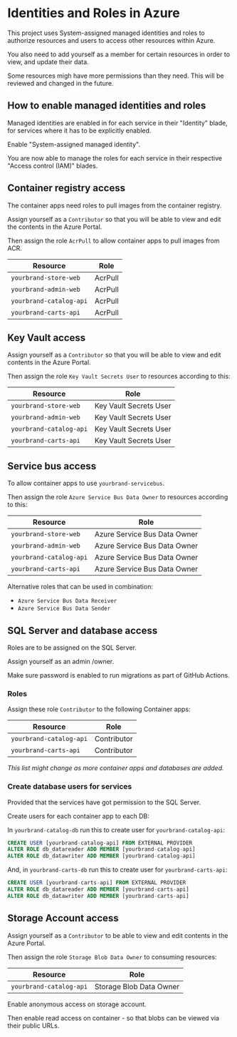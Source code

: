 # Identities and Roles in Azure

This project uses System-assigned managed identities and roles to authorize resources and users to access other resources within Azure.

You also need to add yourself as a member for certain resources in order to view, and update their data.

Some resources migh have more permissions than they need. This will be reviewed and changed in the future.

## How to enable managed identities and roles

Managed identities are enabled in for each service in their "Identity" blade, for services where it has to be explicitly enabled.

Enable "System-assigned managed identity".

You are now able to manage the roles for each service in their respective "Access control (IAM)" blades.

## Container registry access

The container apps need roles to pull images from the container registry.

Assign yourself as a ``Contributor`` so that you will be able to view and edit the contents in the Azure Portal.

Then assign the role ``AcrPull`` to allow container apps to pull images from ACR.

| Resource                   | Role    |
|--------                    |----     |
| ``yourbrand-store-web``    | AcrPull |
| ``yourbrand-admin-web``    | AcrPull |
| ``yourbrand-catalog-api``  | AcrPull |
| ``yourbrand-carts-api``    | AcrPull |

## Key Vault access

Assign yourself as a ``Contributor`` so that you will be able to view and edit contents in the Azure Portal.

Then assign the role ``Key Vault Secrets User`` to resources according to this:

| Resource                   | Role                    |
|--------                    |----                     |
| ``yourbrand-store-web``    | Key Vault Secrets User  |
| ``yourbrand-admin-web``    | Key Vault Secrets User  |
| ``yourbrand-catalog-api``  | Key Vault Secrets User  |
| ``yourbrand-carts-api``    | Key Vault Secrets User  |

## Service bus access

To allow container apps to use ``yourbrand-servicebus``.

Then assign the role ``Azure Service Bus Data Owner`` to resources according to this:

| Resource                   | Role                          |
|--------                    |----                           |
| ``yourbrand-store-web``    | Azure Service Bus Data Owner  |
| ``yourbrand-admin-web``    | Azure Service Bus Data Owner  |
| ``yourbrand-catalog-api``  | Azure Service Bus Data Owner  |
| ``yourbrand-carts-api``    | Azure Service Bus Data Owner  |

Alternative roles that can be used in combination:

* ``Azure Service Bus Data Receiver``
* ``Azure Service Bus Data Sender``

## SQL Server and database access

Roles are to be assigned on the SQL Server.

Assign yourself as an admin /owner.

Make sure password is enabled to run migrations as part of GitHub Actions.

### Roles

Assign these role ``Contributor`` to the following Container apps:

| Resource                   | Role          |
|--------                    |----           |
| ``yourbrand-catalog-api``  | Contributor   |
| ``yourbrand-carts-api``    | Contributor   |

_This list might change as more  container apps and databases are added._

### Create database users for services

Provided that the services have got permission to the SQL Server.

Create users for each container app to each DB:

In ``yourbrand-catalog-db`` run this to create user for ``yourbrand-catalog-api``:

```sql
CREATE USER [yourbrand-catalog-api] FROM EXTERNAL PROVIDER
ALTER ROLE db_datareader ADD MEMBER [yourbrand-catalog-api]
ALTER ROLE db_datawriter ADD MEMBER [yourbrand-catalog-api]
```

And, in ``yourbrand-carts-db`` run this to create user for ``yourbrand-carts-api``:

```sql
CREATE USER [yourbrand-carts-api] FROM EXTERNAL PROVIDER
ALTER ROLE db_datareader ADD MEMBER [yourbrand-carts-api]
ALTER ROLE db_datawriter ADD MEMBER [yourbrand-carts-api]
```

## Storage Account access

Assign yourself as a ``Contributor`` to be able to view and edit contents in the Azure Portal.

Then assign the role ``Storage Blob Data Owner`` to consuming resources:

| Resource                   | Role                      |
|--------                    |----                       |
| ``yourbrand-catalog-api``  | Storage Blob Data Owner   |

Enable anonymous access on storage account.

Then enable read access on container - so that blobs can be viewed via their public URLs.
